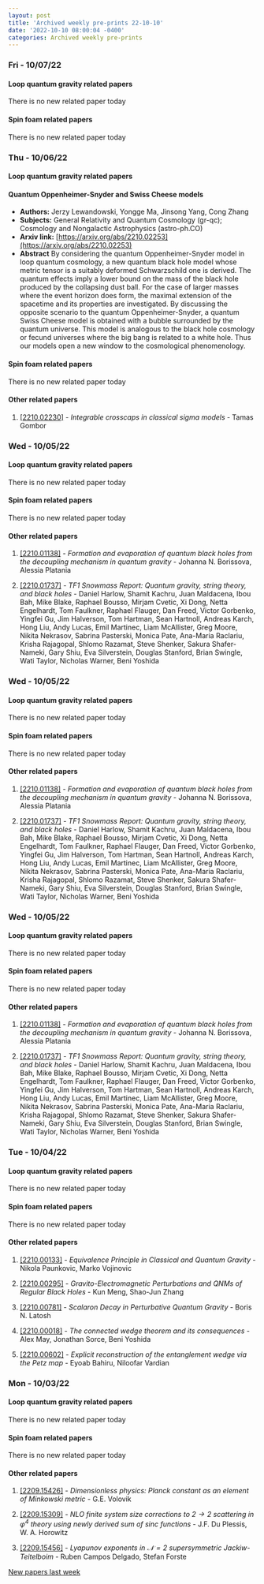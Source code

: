 ```yaml
---
layout: post
title: 'Archived weekly pre-prints 22-10-10'
date: '2022-10-10 08:00:04 -0400'
categories: Archived weekly pre-prints
---
```



### Fri - 10/07/22

#### Loop quantum gravity related papers

There is no new related paper today 

#### Spin foam related papers

There is no new related paper today 

### Thu - 10/06/22

#### Loop quantum gravity related papers

#### **Quantum Oppenheimer-Snyder and Swiss Cheese models**
 - **Authors:** Jerzy Lewandowski, Yongge Ma, Jinsong Yang, Cong Zhang
 - **Subjects:** General Relativity and Quantum Cosmology (gr-qc); Cosmology and Nongalactic Astrophysics (astro-ph.CO)
 - **Arxiv link:** [https://arxiv.org/abs/2210.02253](https://arxiv.org/abs/2210.02253)
 - **Abstract**
 By considering the quantum Oppenheimer-Snyder model in loop quantum cosmology, a new quantum black hole model whose metric tensor is a suitably deformed Schwarzschild one is derived. The quantum effects imply a lower bound on the mass of the black hole produced by the collapsing dust ball. For the case of larger masses where the event horizon does form, the maximal extension of the spacetime and its properties are investigated. By discussing the opposite scenario to the quantum Oppenheimer-Snyder, a quantum Swiss Cheese model is obtained with a bubble surrounded by the quantum universe. This model is analogous to the black hole cosmology or fecund universes where the big bang is related to a white hole. Thus our models open a new window to the cosmological phenomenology. 

#### Spin foam related papers

There is no new related paper today 



#### Other related papers

1. [[2210.02230]](https://arxiv.org/abs/2210.02230) - *Integrable crosscaps in classical sigma models* - Tamas Gombor



### Wed - 10/05/22

#### Loop quantum gravity related papers

There is no new related paper today 

#### Spin foam related papers

There is no new related paper today 



#### Other related papers

1. [[2210.01138]](https://arxiv.org/abs/2210.01138) - *Formation and evaporation of quantum black holes from the decoupling  mechanism in quantum gravity* - Johanna N. Borissova, Alessia Platania

1. [[2210.01737]](https://arxiv.org/abs/2210.01737) - *TF1 Snowmass Report: Quantum gravity, string theory, and black holes* - Daniel Harlow, Shamit Kachru, Juan Maldacena, Ibou Bah, Mike Blake, Raphael Bousso, Mirjam Cvetic, Xi Dong, Netta Engelhardt, Tom Faulkner, Raphael Flauger, Dan Freed, Victor Gorbenko, Yingfei Gu, Jim Halverson, Tom Hartman, Sean Hartnoll, Andreas Karch, Hong Liu, Andy Lucas, Emil Martinec, Liam McAllister, Greg Moore, Nikita Nekrasov, Sabrina Pasterski, Monica Pate, Ana-Maria Raclariu, Krisha Rajagopal, Shlomo Razamat, Steve Shenker, Sakura Shafer-Nameki, Gary Shiu, Eva Silverstein, Douglas Stanford, Brian Swingle, Wati Taylor, Nicholas Warner, Beni Yoshida



### Wed - 10/05/22

#### Loop quantum gravity related papers

There is no new related paper today 

#### Spin foam related papers

There is no new related paper today 



#### Other related papers

1. [[2210.01138]](https://arxiv.org/abs/2210.01138) - *Formation and evaporation of quantum black holes from the decoupling  mechanism in quantum gravity* - Johanna N. Borissova, Alessia Platania

1. [[2210.01737]](https://arxiv.org/abs/2210.01737) - *TF1 Snowmass Report: Quantum gravity, string theory, and black holes* - Daniel Harlow, Shamit Kachru, Juan Maldacena, Ibou Bah, Mike Blake, Raphael Bousso, Mirjam Cvetic, Xi Dong, Netta Engelhardt, Tom Faulkner, Raphael Flauger, Dan Freed, Victor Gorbenko, Yingfei Gu, Jim Halverson, Tom Hartman, Sean Hartnoll, Andreas Karch, Hong Liu, Andy Lucas, Emil Martinec, Liam McAllister, Greg Moore, Nikita Nekrasov, Sabrina Pasterski, Monica Pate, Ana-Maria Raclariu, Krisha Rajagopal, Shlomo Razamat, Steve Shenker, Sakura Shafer-Nameki, Gary Shiu, Eva Silverstein, Douglas Stanford, Brian Swingle, Wati Taylor, Nicholas Warner, Beni Yoshida



### Wed - 10/05/22

#### Loop quantum gravity related papers

There is no new related paper today 

#### Spin foam related papers

There is no new related paper today 



#### Other related papers

1. [[2210.01138]](https://arxiv.org/abs/2210.01138) - *Formation and evaporation of quantum black holes from the decoupling  mechanism in quantum gravity* - Johanna N. Borissova, Alessia Platania

1. [[2210.01737]](https://arxiv.org/abs/2210.01737) - *TF1 Snowmass Report: Quantum gravity, string theory, and black holes* - Daniel Harlow, Shamit Kachru, Juan Maldacena, Ibou Bah, Mike Blake, Raphael Bousso, Mirjam Cvetic, Xi Dong, Netta Engelhardt, Tom Faulkner, Raphael Flauger, Dan Freed, Victor Gorbenko, Yingfei Gu, Jim Halverson, Tom Hartman, Sean Hartnoll, Andreas Karch, Hong Liu, Andy Lucas, Emil Martinec, Liam McAllister, Greg Moore, Nikita Nekrasov, Sabrina Pasterski, Monica Pate, Ana-Maria Raclariu, Krisha Rajagopal, Shlomo Razamat, Steve Shenker, Sakura Shafer-Nameki, Gary Shiu, Eva Silverstein, Douglas Stanford, Brian Swingle, Wati Taylor, Nicholas Warner, Beni Yoshida



### Tue - 10/04/22

#### Loop quantum gravity related papers

There is no new related paper today 

#### Spin foam related papers

There is no new related paper today 



#### Other related papers

1. [[2210.00133]](https://arxiv.org/abs/2210.00133) - *Equivalence Principle in Classical and Quantum Gravity* - Nikola Paunkovic, Marko Vojinovic

1. [[2210.00295]](https://arxiv.org/abs/2210.00295) - *Gravito-Electromagnetic Perturbations and QNMs of Regular Black Holes* - Kun Meng, Shao-Jun Zhang

1. [[2210.00781]](https://arxiv.org/abs/2210.00781) - *Scalaron Decay in Perturbative Quantum Gravity* - Boris N. Latosh

1. [[2210.00018]](https://arxiv.org/abs/2210.00018) - *The connected wedge theorem and its consequences* - Alex May, Jonathan Sorce, Beni Yoshida

1. [[2210.00602]](https://arxiv.org/abs/2210.00602) - *Explicit reconstruction of the entanglement wedge via the Petz map* - Eyoab Bahiru, Niloofar Vardian



### Mon - 10/03/22

#### Loop quantum gravity related papers

There is no new related paper today 

#### Spin foam related papers

There is no new related paper today 



#### Other related papers

1. [[2209.15426]](https://arxiv.org/abs/2209.15426) - *Dimensionless physics: Planck constant as an element of Minkowski metric* - G.E. Volovik

1. [[2209.15309]](https://arxiv.org/abs/2209.15309) - *NLO finite system size corrections to $2\to2$ scattering in $φ^4$  theory using newly derived sum of sinc functions* - J.F. Du Plessis, W. A. Horowitz

1. [[2209.15456]](https://arxiv.org/abs/2209.15456) - *Lyapunov exponents in $\mathcal{N}=2$ supersymmetric  Jackiw-Teitelboim* - Ruben Campos Delgado, Stefan Forste






[New papers last week]({{site.url}}/archived/weekly/pre-prints/2022/10/03/archived_weekly_papers.html)